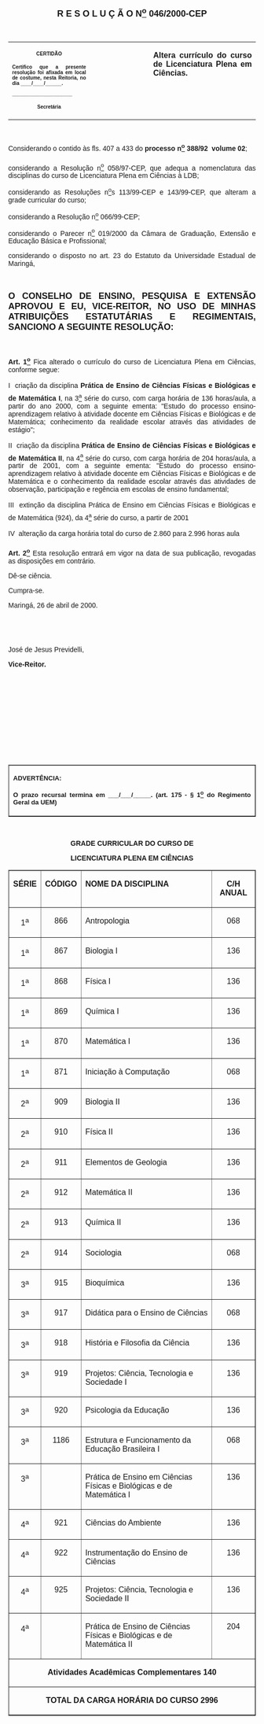 <BODY LINK="#0000ff" VLINK="#800080">

<B><FONT FACE="Arial" SIZE=4><P ALIGN="CENTER">R E S O L U &Ccedil; &Atilde; O N<U><SUP>o</U></SUP> 046/2000-CEP</P>
</B></FONT><FONT FACE="Arial"><P ALIGN="JUSTIFY">&nbsp;</P></FONT>
<TABLE CELLSPACING=0 BORDER=0 CELLPADDING=7 WIDTH=593>
<TR><TD WIDTH="33%" VALIGN="TOP">
<P ALIGN="CENTER"><B><FONT FACE="Arial" SIZE=1>CERTID&Atilde;O</P>
<P ALIGN="JUSTIFY">Certifico que a presente resolu&ccedil;&atilde;o foi afixada em local de costume, nesta Reitoria, no dia ____/____/______.</P>
<P ALIGN="JUSTIFY">______________________</P>
<P ALIGN="CENTER">Secret&aacute;ria</B></FONT></TD>
<TD WIDTH="24%" VALIGN="TOP">
<P>&nbsp;</TD>
<TD WIDTH="43%" VALIGN="TOP">
<B><FONT FACE="Arial"><P ALIGN="JUSTIFY">Altera curr&iacute;culo do curso de Licenciatura Plena em Ci&ecirc;ncias.</B></FONT></TD>
</TR>
</TABLE>

<FONT FACE="Arial"><P ALIGN="JUSTIFY">&nbsp;</P>
<P ALIGN="JUSTIFY">&#9;Considerando o contido &agrave;s fls. 407 a 433 do <B>processo n<U><SUP>o</U></SUP> 388/92  volume 02</B>;</P>
<P ALIGN="JUSTIFY">&#9;considerando a Resolu&ccedil;&atilde;o n<U><SUP>o</U></SUP> 058/97-CEP, que adequa a nomenclatura das disciplinas do curso de Licenciatura Plena em Ci&ecirc;ncias &agrave; LDB;</P>
<P ALIGN="JUSTIFY">&#9;considerando as Resolu&ccedil;&otilde;es n<U><SUP>o</U>s</SUP> 113/99-CEP e 143/99-CEP, que alteram a grade curricular do curso;</P>
<P ALIGN="JUSTIFY">&#9;considerando a Resolu&ccedil;&atilde;o n<U><SUP>o</U></SUP> 066/99-CEP;</P>
<P ALIGN="JUSTIFY">&#9;considerando o Parecer n<U><SUP>o</U></SUP> 019/2000 da C&acirc;mara de Gradua&ccedil;&atilde;o, Extens&atilde;o e Educa&ccedil;&atilde;o B&aacute;sica e Profissional;</P>
<P ALIGN="JUSTIFY">&#9;considerando o disposto no art. 23 do Estatuto da Universidade Estadual de Maring&aacute;,</P>
<P ALIGN="JUSTIFY">&nbsp;</P>
</FONT><B><FONT FACE="Arial" SIZE=4><P ALIGN="JUSTIFY">O CONSELHO DE ENSINO, PESQUISA E EXTENS&Atilde;O APROVOU E EU, VICE-REITOR, NO USO DE MINHAS ATRIBUI&Ccedil;&Otilde;ES ESTATUT&Aacute;RIAS E REGIMENTAIS, SANCIONO A SEGUINTE RESOLU&Ccedil;&Atilde;O:</P>
</B></FONT><FONT FACE="Arial"><P ALIGN="JUSTIFY">&nbsp;</P>
<P ALIGN="JUSTIFY">&#9;<B>Art. 1<U><SUP>o</B></U></SUP> Fica alterado o curr&iacute;culo do curso de Licenciatura Plena em Ci&ecirc;ncias, conforme segue:</P>
<P ALIGN="JUSTIFY">&#9;I  cria&ccedil;&atilde;o da disciplina <B>Pr&aacute;tica de Ensino de Ci&ecirc;ncias F&iacute;sicas e Biol&oacute;gicas e de Matem&aacute;tica I</B>, na 3<U><SUP>a</U></SUP> s&eacute;rie do curso, com carga hor&aacute;ria de 136 horas/aula, a partir do ano 2000, com a seguinte ementa: "Estudo do processo ensino-aprendizagem relativo &agrave; atividade docente em Ci&ecirc;ncias F&iacute;sicas e Biol&oacute;gicas e de Matem&aacute;tica; conhecimento da realidade escolar atrav&eacute;s das atividades de est&aacute;gio";</P>
<P ALIGN="JUSTIFY">&#9;II  cria&ccedil;&atilde;o da disciplina <B>Pr&aacute;tica de Ensino de Ci&ecirc;ncias F&iacute;sicas e Biol&oacute;gicas e de Matem&aacute;tica II</B>, na 4<U><SUP>a</U></SUP> s&eacute;rie do curso, com carga hor&aacute;ria de 204 horas/aula, a partir de 2001, com a seguinte ementa: "Estudo do processo ensino-aprendizagem relativo &agrave; atividade docente em Ci&ecirc;ncias F&iacute;sicas e Biol&oacute;gicas e de Matem&aacute;tica e o conhecimento da realidade escolar atrav&eacute;s das atividades de observa&ccedil;&atilde;o, participa&ccedil;&atilde;o e reg&ecirc;ncia em escolas de ensino fundamental;</P>
<P ALIGN="JUSTIFY">&#9;III  extin&ccedil;&atilde;o da disciplina Pr&aacute;tica de Ensino em Ci&ecirc;ncias F&iacute;sicas e Biol&oacute;gicas e de Matem&aacute;tica (924), da 4<U><SUP>a</U></SUP> s&eacute;rie do curso, a partir de 2001</P>
<P ALIGN="JUSTIFY">&#9;IV  altera&ccedil;&atilde;o da carga hor&aacute;ria total do curso de 2.860 para 2.996 horas aula</P>
<B><P ALIGN="JUSTIFY">Art. 2<U><SUP>o</B></U></SUP> Esta resolu&ccedil;&atilde;o entrar&aacute; em vigor na data de sua publica&ccedil;&atilde;o, revogadas as disposi&ccedil;&otilde;es em contr&aacute;rio.</P>
<P ALIGN="JUSTIFY">&#9;D&ecirc;-se ci&ecirc;ncia.</P>
<P ALIGN="JUSTIFY">&#9;Cumpra-se.</P>
<P ALIGN="JUSTIFY">Maring&aacute;, 26 de abril de 2000.</P>
<P ALIGN="JUSTIFY">&nbsp;</P>
<P ALIGN="JUSTIFY">&nbsp;</P>
<P ALIGN="JUSTIFY">Jos&eacute; de Jesus Previdelli,</P>
<B><P ALIGN="JUSTIFY">Vice-Reitor.</P>
<P ALIGN="JUSTIFY">&nbsp;</P>
<P ALIGN="JUSTIFY">&nbsp;</P>
<P ALIGN="JUSTIFY">&nbsp;</P>
<P ALIGN="JUSTIFY">&nbsp;</P>
<P ALIGN="JUSTIFY">&nbsp;</P>
<P ALIGN="JUSTIFY">&nbsp;</P></B></FONT>
<TABLE BORDER CELLSPACING=1 CELLPADDING=4 WIDTH=212>
<TR><TD VALIGN="TOP">
<P ALIGN="JUSTIFY"><B><FONT FACE="Arial" SIZE=2>ADVERT&Ecirc;NCIA:</P>
<P ALIGN="JUSTIFY">O prazo recursal termina em ___/___/_____. (art. 175 - § 1<U><SUP>o</U></SUP> do Regimento Geral da UEM)</B></FONT></TD>
</TR>
</TABLE>

<FONT SIZE=2><P>&nbsp;</P>
</FONT><B><FONT FACE="Arial"><P ALIGN="CENTER">GRADE CURRICULAR DO CURSO DE </P>
<P ALIGN="CENTER">LICENCIATURA PLENA EM CI&Ecirc;NCIAS</P></B></FONT>
<P ALIGN="CENTER"><CENTER><TABLE BORDER CELLSPACING=1 CELLPADDING=4 WIDTH=567>
<TR><TD WIDTH="12%" VALIGN="TOP">
<P ALIGN="CENTER"><B><FONT FACE="Arial">S&Eacute;RIE</B></FONT></TD>
<TD WIDTH="13%" VALIGN="TOP">
<B><FONT FACE="Arial"><P ALIGN="CENTER">C&Oacute;DIGO</B></FONT></TD>
<TD WIDTH="57%" VALIGN="TOP">
<B><FONT FACE="Arial"><P>NOME DA DISCIPLINA</B></FONT></TD>
<TD WIDTH="18%" VALIGN="TOP">
<B><FONT FACE="Arial"><P ALIGN="CENTER">C/H ANUAL</B></FONT></TD>
</TR>
<TR><TD WIDTH="12%" VALIGN="TOP">
<FONT FACE="Arial"><P ALIGN="CENTER">1<SUP>a</SUP></FONT></TD>
<TD WIDTH="13%" VALIGN="TOP">
<FONT FACE="Arial"><P ALIGN="CENTER">866</FONT></TD>
<TD WIDTH="57%" VALIGN="TOP">
<FONT FACE="Arial"><P>Antropologia</FONT></TD>
<TD WIDTH="18%" VALIGN="TOP">
<FONT FACE="Arial"><P ALIGN="CENTER">068</FONT></TD>
</TR>
<TR><TD WIDTH="12%" VALIGN="TOP">
<FONT FACE="Arial"><P ALIGN="CENTER">1<SUP>a</SUP></FONT></TD>
<TD WIDTH="13%" VALIGN="TOP">
<FONT FACE="Arial"><P ALIGN="CENTER">867</FONT></TD>
<TD WIDTH="57%" VALIGN="TOP">
<FONT FACE="Arial"><P>Biologia I</FONT></TD>
<TD WIDTH="18%" VALIGN="TOP">
<FONT FACE="Arial"><P ALIGN="CENTER">136</FONT></TD>
</TR>
<TR><TD WIDTH="12%" VALIGN="TOP">
<FONT FACE="Arial"><P ALIGN="CENTER">1<SUP>a</SUP></FONT></TD>
<TD WIDTH="13%" VALIGN="TOP">
<FONT FACE="Arial"><P ALIGN="CENTER">868</FONT></TD>
<TD WIDTH="57%" VALIGN="TOP">
<FONT FACE="Arial"><P>F&iacute;sica I</FONT></TD>
<TD WIDTH="18%" VALIGN="TOP">
<FONT FACE="Arial"><P ALIGN="CENTER">136</FONT></TD>
</TR>
<TR><TD WIDTH="12%" VALIGN="TOP">
<FONT FACE="Arial"><P ALIGN="CENTER">1<SUP>a</SUP></FONT></TD>
<TD WIDTH="13%" VALIGN="TOP">
<FONT FACE="Arial"><P ALIGN="CENTER">869</FONT></TD>
<TD WIDTH="57%" VALIGN="TOP">
<FONT FACE="Arial"><P>Qu&iacute;mica I</FONT></TD>
<TD WIDTH="18%" VALIGN="TOP">
<FONT FACE="Arial"><P ALIGN="CENTER">136</FONT></TD>
</TR>
<TR><TD WIDTH="12%" VALIGN="TOP">
<FONT FACE="Arial"><P ALIGN="CENTER">1<SUP>a</SUP></FONT></TD>
<TD WIDTH="13%" VALIGN="TOP">
<FONT FACE="Arial"><P ALIGN="CENTER">870</FONT></TD>
<TD WIDTH="57%" VALIGN="TOP">
<FONT FACE="Arial"><P>Matem&aacute;tica I</FONT></TD>
<TD WIDTH="18%" VALIGN="TOP">
<FONT FACE="Arial"><P ALIGN="CENTER">136</FONT></TD>
</TR>
<TR><TD WIDTH="12%" VALIGN="TOP">
<FONT FACE="Arial"><P ALIGN="CENTER">1<SUP>a</SUP></FONT></TD>
<TD WIDTH="13%" VALIGN="TOP">
<FONT FACE="Arial"><P ALIGN="CENTER">871</FONT></TD>
<TD WIDTH="57%" VALIGN="TOP">
<FONT FACE="Arial"><P>Inicia&ccedil;&atilde;o &agrave; Computa&ccedil;&atilde;o</FONT></TD>
<TD WIDTH="18%" VALIGN="TOP">
<FONT FACE="Arial"><P ALIGN="CENTER">068</FONT></TD>
</TR>
<TR><TD WIDTH="12%" VALIGN="TOP">
<FONT FACE="Arial"><P ALIGN="CENTER">2<SUP>a</SUP></FONT></TD>
<TD WIDTH="13%" VALIGN="TOP">
<FONT FACE="Arial"><P ALIGN="CENTER">909</FONT></TD>
<TD WIDTH="57%" VALIGN="TOP">
<FONT FACE="Arial"><P>Biologia II</FONT></TD>
<TD WIDTH="18%" VALIGN="TOP">
<FONT FACE="Arial"><P ALIGN="CENTER">136</FONT></TD>
</TR>
<TR><TD WIDTH="12%" VALIGN="TOP">
<FONT FACE="Arial"><P ALIGN="CENTER">2<SUP>a</SUP></FONT></TD>
<TD WIDTH="13%" VALIGN="TOP">
<FONT FACE="Arial"><P ALIGN="CENTER">910</FONT></TD>
<TD WIDTH="57%" VALIGN="TOP">
<FONT FACE="Arial"><P>F&iacute;sica II</FONT></TD>
<TD WIDTH="18%" VALIGN="TOP">
<FONT FACE="Arial"><P ALIGN="CENTER">136</FONT></TD>
</TR>
<TR><TD WIDTH="12%" VALIGN="TOP">
<FONT FACE="Arial"><P ALIGN="CENTER">2<SUP>a</SUP></FONT></TD>
<TD WIDTH="13%" VALIGN="TOP">
<FONT FACE="Arial"><P ALIGN="CENTER">911</FONT></TD>
<TD WIDTH="57%" VALIGN="TOP">
<FONT FACE="Arial"><P>Elementos de Geologia</FONT></TD>
<TD WIDTH="18%" VALIGN="TOP">
<FONT FACE="Arial"><P ALIGN="CENTER">136</FONT></TD>
</TR>
<TR><TD WIDTH="12%" VALIGN="TOP">
<FONT FACE="Arial"><P ALIGN="CENTER">2<SUP>a</SUP></FONT></TD>
<TD WIDTH="13%" VALIGN="TOP">
<FONT FACE="Arial"><P ALIGN="CENTER">912</FONT></TD>
<TD WIDTH="57%" VALIGN="TOP">
<FONT FACE="Arial"><P>Matem&aacute;tica II</FONT></TD>
<TD WIDTH="18%" VALIGN="TOP">
<FONT FACE="Arial"><P ALIGN="CENTER">136</FONT></TD>
</TR>
<TR><TD WIDTH="12%" VALIGN="TOP">
<FONT FACE="Arial"><P ALIGN="CENTER">2<SUP>a</SUP></FONT></TD>
<TD WIDTH="13%" VALIGN="TOP">
<FONT FACE="Arial"><P ALIGN="CENTER">913</FONT></TD>
<TD WIDTH="57%" VALIGN="TOP">
<FONT FACE="Arial"><P>Qu&iacute;mica II</FONT></TD>
<TD WIDTH="18%" VALIGN="TOP">
<FONT FACE="Arial"><P ALIGN="CENTER">136</FONT></TD>
</TR>
<TR><TD WIDTH="12%" VALIGN="TOP">
<FONT FACE="Arial"><P ALIGN="CENTER">2<SUP>a</SUP></FONT></TD>
<TD WIDTH="13%" VALIGN="TOP">
<FONT FACE="Arial"><P ALIGN="CENTER">914</FONT></TD>
<TD WIDTH="57%" VALIGN="TOP">
<FONT FACE="Arial"><P>Sociologia</FONT></TD>
<TD WIDTH="18%" VALIGN="TOP">
<FONT FACE="Arial"><P ALIGN="CENTER">068</FONT></TD>
</TR>
<TR><TD WIDTH="12%" VALIGN="TOP">
<FONT FACE="Arial"><P ALIGN="CENTER">3<SUP>a</SUP></FONT></TD>
<TD WIDTH="13%" VALIGN="TOP">
<FONT FACE="Arial"><P ALIGN="CENTER">915</FONT></TD>
<TD WIDTH="57%" VALIGN="TOP">
<FONT FACE="Arial"><P>Bioqu&iacute;mica</FONT></TD>
<TD WIDTH="18%" VALIGN="TOP">
<FONT FACE="Arial"><P ALIGN="CENTER">136</FONT></TD>
</TR>
<TR><TD WIDTH="12%" VALIGN="TOP">
<FONT FACE="Arial"><P ALIGN="CENTER">3<SUP>a</SUP></FONT></TD>
<TD WIDTH="13%" VALIGN="TOP">
<FONT FACE="Arial"><P ALIGN="CENTER">917</FONT></TD>
<TD WIDTH="57%" VALIGN="TOP">
<FONT FACE="Arial"><P>Did&aacute;tica para o Ensino de Ci&ecirc;ncias</FONT></TD>
<TD WIDTH="18%" VALIGN="TOP">
<FONT FACE="Arial"><P ALIGN="CENTER">068</FONT></TD>
</TR>
<TR><TD WIDTH="12%" VALIGN="TOP">
<FONT FACE="Arial"><P ALIGN="CENTER">3<SUP>a</SUP></FONT></TD>
<TD WIDTH="13%" VALIGN="TOP">
<FONT FACE="Arial"><P ALIGN="CENTER">918</FONT></TD>
<TD WIDTH="57%" VALIGN="TOP">
<FONT FACE="Arial"><P>Hist&oacute;ria e Filosofia da Ci&ecirc;ncia</FONT></TD>
<TD WIDTH="18%" VALIGN="TOP">
<FONT FACE="Arial"><P ALIGN="CENTER">136</FONT></TD>
</TR>
<TR><TD WIDTH="12%" VALIGN="TOP">
<FONT FACE="Arial"><P ALIGN="CENTER">3<SUP>a</SUP></FONT></TD>
<TD WIDTH="13%" VALIGN="TOP">
<FONT FACE="Arial"><P ALIGN="CENTER">919</FONT></TD>
<TD WIDTH="57%" VALIGN="TOP">
<FONT FACE="Arial"><P>Projetos: Ci&ecirc;ncia, Tecnologia e Sociedade I</FONT></TD>
<TD WIDTH="18%" VALIGN="TOP">
<FONT FACE="Arial"><P ALIGN="CENTER">136</FONT></TD>
</TR>
<TR><TD WIDTH="12%" VALIGN="TOP">
<FONT FACE="Arial"><P ALIGN="CENTER">3<SUP>a</SUP></FONT></TD>
<TD WIDTH="13%" VALIGN="TOP">
<FONT FACE="Arial"><P ALIGN="CENTER">920</FONT></TD>
<TD WIDTH="57%" VALIGN="TOP">
<FONT FACE="Arial"><P>Psicologia da Educa&ccedil;&atilde;o</FONT></TD>
<TD WIDTH="18%" VALIGN="TOP">
<FONT FACE="Arial"><P ALIGN="CENTER">136</FONT></TD>
</TR>
<TR><TD WIDTH="12%" VALIGN="TOP">
<FONT FACE="Arial"><P ALIGN="CENTER">3<SUP>a</SUP></FONT></TD>
<TD WIDTH="13%" VALIGN="TOP">
<FONT FACE="Arial"><P ALIGN="CENTER">1186</FONT></TD>
<TD WIDTH="57%" VALIGN="TOP">
<FONT FACE="Arial"><P>Estrutura e Funcionamento da Educa&ccedil;&atilde;o Brasileira I</FONT></TD>
<TD WIDTH="18%" VALIGN="TOP">
<FONT FACE="Arial"><P ALIGN="CENTER">068</FONT></TD>
</TR>
<TR><TD WIDTH="12%" VALIGN="TOP">
<FONT FACE="Arial"><P ALIGN="CENTER">3<SUP>a</SUP></FONT></TD>
<TD WIDTH="13%" VALIGN="TOP">
<P>&nbsp;</TD>
<TD WIDTH="57%" VALIGN="TOP">
<FONT FACE="Arial"><P>Pr&aacute;tica de Ensino em Ci&ecirc;ncias F&iacute;sicas e Biol&oacute;gicas e de Matem&aacute;tica I</FONT></TD>
<TD WIDTH="18%" VALIGN="TOP">
<FONT FACE="Arial"><P ALIGN="CENTER">136</FONT></TD>
</TR>
<TR><TD WIDTH="12%" VALIGN="TOP">
<FONT FACE="Arial"><P ALIGN="CENTER">4<SUP>a</SUP></FONT></TD>
<TD WIDTH="13%" VALIGN="TOP">
<FONT FACE="Arial"><P ALIGN="CENTER">921</FONT></TD>
<TD WIDTH="57%" VALIGN="TOP">
<FONT FACE="Arial"><P>Ci&ecirc;ncias do Ambiente</FONT></TD>
<TD WIDTH="18%" VALIGN="TOP">
<FONT FACE="Arial"><P ALIGN="CENTER">136</FONT></TD>
</TR>
<TR><TD WIDTH="12%" VALIGN="TOP">
<FONT FACE="Arial"><P ALIGN="CENTER">4<SUP>a</SUP></FONT></TD>
<TD WIDTH="13%" VALIGN="TOP">
<FONT FACE="Arial"><P ALIGN="CENTER">922</FONT></TD>
<TD WIDTH="57%" VALIGN="TOP">
<FONT FACE="Arial"><P>Instrumenta&ccedil;&atilde;o do Ensino de Ci&ecirc;ncias</FONT></TD>
<TD WIDTH="18%" VALIGN="TOP">
<FONT FACE="Arial"><P ALIGN="CENTER">136</FONT></TD>
</TR>
<TR><TD WIDTH="12%" VALIGN="TOP">
<FONT FACE="Arial"><P ALIGN="CENTER">4<SUP>a</SUP></FONT></TD>
<TD WIDTH="13%" VALIGN="TOP">
<FONT FACE="Arial"><P ALIGN="CENTER">925</FONT></TD>
<TD WIDTH="57%" VALIGN="TOP">
<FONT FACE="Arial"><P>Projetos: Ci&ecirc;ncia, Tecnologia e Sociedade II</FONT></TD>
<TD WIDTH="18%" VALIGN="TOP">
<FONT FACE="Arial"><P ALIGN="CENTER">136</FONT></TD>
</TR>
<TR><TD WIDTH="12%" VALIGN="TOP">
<FONT FACE="Arial"><P ALIGN="CENTER">4<SUP>a</SUP></FONT></TD>
<TD WIDTH="13%" VALIGN="TOP">
<P>&nbsp;</TD>
<TD WIDTH="57%" VALIGN="TOP">
<FONT FACE="Arial"><P>Pr&aacute;tica de Ensino de Ci&ecirc;ncias F&iacute;sicas e Biol&oacute;gicas e de Matem&aacute;tica II</FONT></TD>
<TD WIDTH="18%" VALIGN="TOP">
<FONT FACE="Arial"><P ALIGN="CENTER">204</FONT></TD>
</TR>
<TR><TD VALIGN="TOP" COLSPAN=4>
<B><FONT FACE="Arial"><P ALIGN="CENTER">Atividades Acad&ecirc;micas Complementares 140</B></FONT></TD>
</TR>
<TR><TD VALIGN="TOP" COLSPAN=4>
<B><FONT FACE="Arial"><P ALIGN="CENTER">TOTAL DA CARGA HOR&Aacute;RIA DO CURSO 2996</B></FONT></TD>
</TR>
</TABLE>
</CENTER></P>

<P ALIGN="CENTER"></P></BODY>
